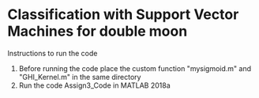 # Classification with Support Vector Machines for double moon

Instructions to run the code
1. Before running the code place the custom function "mysigmoid.m" and "GHI_Kernel.m" in the same directory
2. Run the code Assign3_Code in MATLAB 2018a
